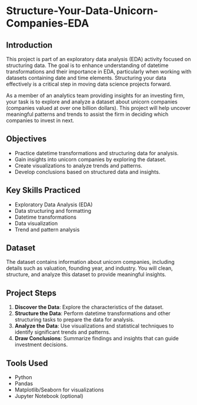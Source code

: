 # Structure-Your-Data-Unicorn-Companies-EDA

## Introduction
This project is part of an exploratory data analysis (EDA) activity focused on structuring data. The goal is to enhance understanding of datetime transformations and their importance in EDA, particularly when working with datasets containing date and time elements. Structuring your data effectively is a critical step in moving data science projects forward.

As a member of an analytics team providing insights for an investing firm, your task is to explore and analyze a dataset about unicorn companies (companies valued at over one billion dollars). This project will help uncover meaningful patterns and trends to assist the firm in deciding which companies to invest in next.

## Objectives
- Practice datetime transformations and structuring data for analysis.
- Gain insights into unicorn companies by exploring the dataset.
- Create visualizations to analyze trends and patterns.
- Develop conclusions based on structured data and insights.

## Key Skills Practiced
- Exploratory Data Analysis (EDA)
- Data structuring and formatting
- Datetime transformations
- Data visualization
- Trend and pattern analysis

## Dataset
The dataset contains information about unicorn companies, including details such as valuation, founding year, and industry. You will clean, structure, and analyze this dataset to provide meaningful insights.

## Project Steps
1. **Discover the Data**: Explore the characteristics of the dataset.
2. **Structure the Data**: Perform datetime transformations and other structuring tasks to prepare the data for analysis.
3. **Analyze the Data**: Use visualizations and statistical techniques to identify significant trends and patterns.
4. **Draw Conclusions**: Summarize findings and insights that can guide investment decisions.

## Tools Used
- Python
- Pandas
- Matplotlib/Seaborn for visualizations
- Jupyter Notebook (optional)
